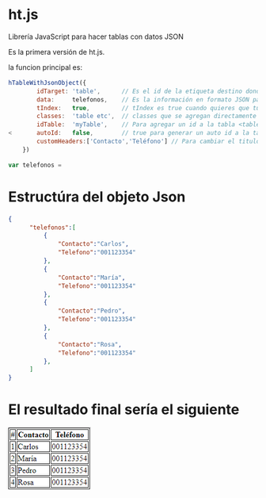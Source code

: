 # ht.js
Librería JavaScript para hacer tablas con datos JSON

Es la primera versión de ht.js.

la funcion principal es:
```JavaScript
hTableWithJsonObject({
		idTarget: 'table',      // Es el id de la etiqueta destino donde la tabla se inserta Ej.<div id='table'></div>
		data:     telefonos,    // Es la información en formato JSON para generar tu tabla
		tIndex:   true,         // tIndex es true cuando quieres que tu tabla se muestre con el indice del registro.
		classes:  'table etc',  // classes que se agregan directamente a la etiqueta <table class=" table "></table>
		idTable:  'myTable',    // Para agregar un id a la tabla <table id='myTable'></table>
<		autoId:   false,        // true para generar un auto id a la tabla <table id='tbTelefonos'></table>
		customHeaders:['Contacto','Teléfono'] // Para cambiar el titulo de las columnas
	})
```
```javascript
var telefonos =
```
# Estructúra del objeto Json
```json
{
      "telefonos":[
          {
              "Contacto":"Carlos",
              "Telefono":"001123354"
          },
          {
              "Contacto":"María",
              "Telefono":"001123354"
          },
          {
              "Contacto":"Pedro",
              "Telefono":"001123354"
          },
          {
              "Contacto":"Rosa",
              "Telefono":"001123354"
          },  
      ]
}
```


# El resultado final sería el siguiente
![ok](https://raw.githubusercontent.com/rickypin8/ht.js/master/EjTabla.PNG)
